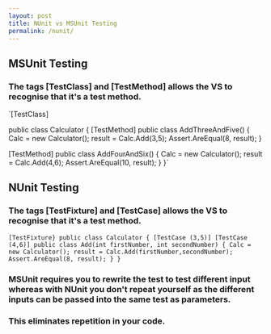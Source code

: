 ```yaml
---
layout: post
title: NUnit vs MSUnit Testing
permalink: /nunit/
---
```

## MSUnit Testing

### The tags [TestClass] and [TestMethod] allows the VS to recognise that it's a test method.

`[TestClass]

public class Calculator
{
  [TestMethod]
  public class AddThreeAndFive()
  {
   Calc = new Calculator();
   result = Calc.Add(3,5);
   Assert.AreEqual(8, result);
  }
 
  [TestMethod]
  public class AddFourAndSix()
  {
   Calc = new Calculator();
   result = Calc.Add(4,6);
   Assert.AreEqual(10, result);
  }
}`

## NUnit Testing

### The tags [TestFixture] and [TestCase] allows the VS to recognise that it's a test method.

`[TestFixture}
public class Calculator
{
  [TestCase (3,5)]
  [TestCase (4,6)]
  public class Add(int firstNumber, int secondNumber)
  {
   Calc = new Calculator();
   result = Calc.Add(firstNumber,secondNumber);
   Assert.AreEqual(8, result);
  }
}`

### MSUnit requires you to rewrite the test to test different input whereas with NUnit you don't repeat yourself as the different inputs can be passed into the same test as parameters.
### This eliminates repetition in your code.